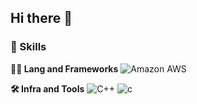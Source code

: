 ## Hi there 👋

<!--
**jamesKYH/jamesKYH** is a ✨ _special_ ✨ repository because its `README.md` (this file) appears on your GitHub profile.

Here are some ideas to get you started:

- 🔭 I’m currently working on ...
- 🌱 I’m currently learning ...
- 👯 I’m looking to collaborate on ...
- 🤔 I’m looking for help with ...
- 💬 Ask me about ...
- 📫 How to reach me: ...
- 😄 Pronouns: ...
- ⚡ Fun fact: ...
-->


### 🦾 Skills
**🧑‍💻 Lang and Frameworks**
![Amazon AWS](https://img.shields.io/badge/amazonaws-232F3E.svg?&style=for-the-badge&logo=amazonaws&logoColor=white) 

**🛠️ Infra and Tools**
![C++](https://img.shields.io/badge/C++-000000.svg?&style=for-the-badge) ![c](https://img.shields.io/badge/c-A8B9CC.svg?&style=for-the-badge&logo=c&logoColor=white) 
